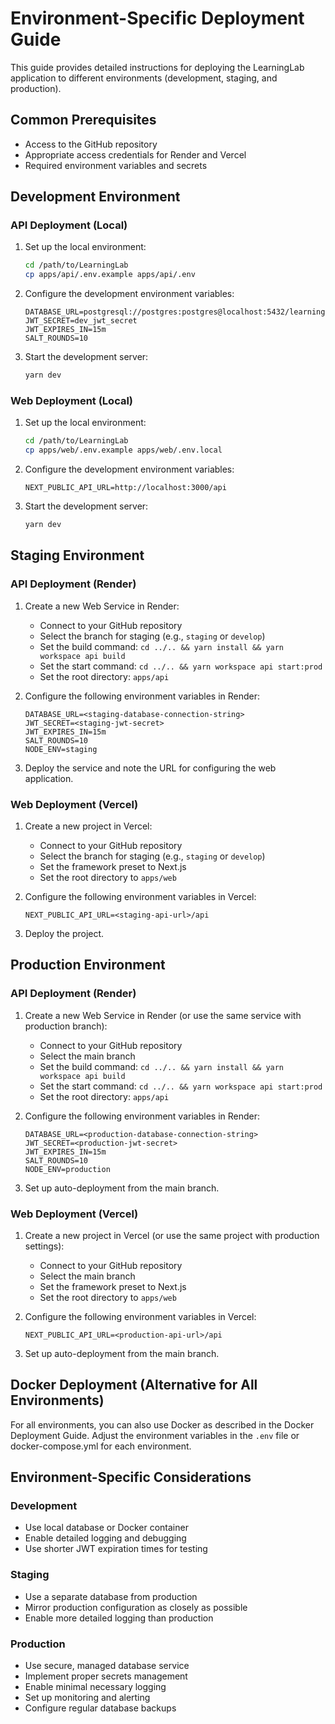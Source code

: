 # Environment-Specific Deployment Guide

This guide provides detailed instructions for deploying the LearningLab application to different environments (development, staging, and production).

## Common Prerequisites

- Access to the GitHub repository
- Appropriate access credentials for Render and Vercel
- Required environment variables and secrets

## Development Environment

### API Deployment (Local)

1. Set up the local environment:

   ```bash
   cd /path/to/LearningLab
   cp apps/api/.env.example apps/api/.env
   ```

2. Configure the development environment variables:

   ```
   DATABASE_URL=postgresql://postgres:postgres@localhost:5432/learninglab_dev
   JWT_SECRET=dev_jwt_secret
   JWT_EXPIRES_IN=15m
   SALT_ROUNDS=10
   ```

3. Start the development server:
   ```bash
   yarn dev
   ```

### Web Deployment (Local)

1. Set up the local environment:

   ```bash
   cd /path/to/LearningLab
   cp apps/web/.env.example apps/web/.env.local
   ```

2. Configure the development environment variables:

   ```
   NEXT_PUBLIC_API_URL=http://localhost:3000/api
   ```

3. Start the development server:
   ```bash
   yarn dev
   ```

## Staging Environment

### API Deployment (Render)

1. Create a new Web Service in Render:

   - Connect to your GitHub repository
   - Select the branch for staging (e.g., `staging` or `develop`)
   - Set the build command: `cd ../.. && yarn install && yarn workspace api build`
   - Set the start command: `cd ../.. && yarn workspace api start:prod`
   - Set the root directory: `apps/api`

2. Configure the following environment variables in Render:

   ```
   DATABASE_URL=<staging-database-connection-string>
   JWT_SECRET=<staging-jwt-secret>
   JWT_EXPIRES_IN=15m
   SALT_ROUNDS=10
   NODE_ENV=staging
   ```

3. Deploy the service and note the URL for configuring the web application.

### Web Deployment (Vercel)

1. Create a new project in Vercel:

   - Connect to your GitHub repository
   - Select the branch for staging (e.g., `staging` or `develop`)
   - Set the framework preset to Next.js
   - Set the root directory to `apps/web`

2. Configure the following environment variables in Vercel:

   ```
   NEXT_PUBLIC_API_URL=<staging-api-url>/api
   ```

3. Deploy the project.

## Production Environment

### API Deployment (Render)

1. Create a new Web Service in Render (or use the same service with production branch):

   - Connect to your GitHub repository
   - Select the main branch
   - Set the build command: `cd ../.. && yarn install && yarn workspace api build`
   - Set the start command: `cd ../.. && yarn workspace api start:prod`
   - Set the root directory: `apps/api`

2. Configure the following environment variables in Render:

   ```
   DATABASE_URL=<production-database-connection-string>
   JWT_SECRET=<production-jwt-secret>
   JWT_EXPIRES_IN=15m
   SALT_ROUNDS=10
   NODE_ENV=production
   ```

3. Set up auto-deployment from the main branch.

### Web Deployment (Vercel)

1. Create a new project in Vercel (or use the same project with production settings):

   - Connect to your GitHub repository
   - Select the main branch
   - Set the framework preset to Next.js
   - Set the root directory to `apps/web`

2. Configure the following environment variables in Vercel:

   ```
   NEXT_PUBLIC_API_URL=<production-api-url>/api
   ```

3. Set up auto-deployment from the main branch.

## Docker Deployment (Alternative for All Environments)

For all environments, you can also use Docker as described in the Docker Deployment Guide. Adjust the environment variables in the `.env` file or docker-compose.yml for each environment.

## Environment-Specific Considerations

### Development

- Use local database or Docker container
- Enable detailed logging and debugging
- Use shorter JWT expiration times for testing

### Staging

- Use a separate database from production
- Mirror production configuration as closely as possible
- Enable more detailed logging than production

### Production

- Use secure, managed database service
- Implement proper secrets management
- Enable minimal necessary logging
- Set up monitoring and alerting
- Configure regular database backups

